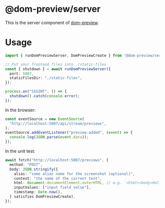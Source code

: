 # @dom-preview/server

This is the server component of [dom-preview](https://npmjs.com/packages/dom-preview).

# Usage

```ts
import { runDomPreviewServer, DomPreviewCreate } from "@dom-preview/server";

// Put your frontend files into ./static-files
const { shutdown } = await runDomPreviewServer({
  port: 5007,
  staticFilesDir: "./static-files",
});

process.on("SIGINT", () => {
  shutdown().catch(console.error);
});
```

In the browser:

```typescript
const eventSource = new EventSource(
  "http://localhost:5007/api/stream/previews",
);
eventSource.addEventListener("preview-added", (event) => {
  console.log(JSON.parse(event.data));
});
```

In the unit test:

```typescript
await fetch("http://localhost:5007/previews", {
  method: "POST",
  body: JSON.stringify({
    alias: "some alias name for the screenshot (optional)",
    context: "the name of the current test",
    html: document.documentElement.outerHTML, // e.g. `<html><body>Hello HTML: <input type="text"></body></html>`,
    inputValues: ["input field value"],
    timestamp: Date.now(),
  } satisfies DomPreviewCreate),
});
```
